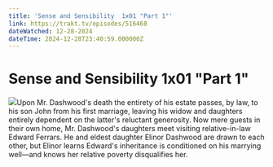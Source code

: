 ```yaml
---
title: 'Sense and Sensibility  1x01 "Part 1"' 
link: https://trakt.tv/episodes/516468
dateWatched: 12-28-2024
dateTime: 2024-12-28T23:40:59.000000Z
---
```

# Sense and Sensibility  1x01 "Part 1"

![](https://walter-r2.trakt.tv/images/episodes/000/516/468/screenshots/thumb/2376b0e6b3.jpg)Upon Mr. Dashwood's death the entirety of his estate passes, by law, to his son John from his first marriage, leaving his widow and daughters entirely dependent on the latter's reluctant generosity. Now mere guests in their own home, Mr. Dashwood's daughters meet visiting relative-in-law Edward Ferrars. He and eldest daughter Elinor Dashwood are drawn to each other, but Elinor learns Edward's inheritance is conditioned on his marrying well—and knows her relative poverty disqualifies her.